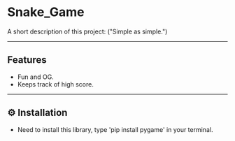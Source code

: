 #  Snake_Game

A short description of this project:
    ("Simple as simple.")

---

##  Features

- Fun and OG.
- Keeps track of high score.


---

## ⚙️ Installation

- Need to install this library, type 'pip install pygame' in your terminal.